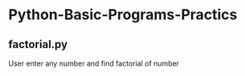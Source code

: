 # Python-Basic-Programs-Practics

## factorial.py 

User enter any number and find factorial of number 
